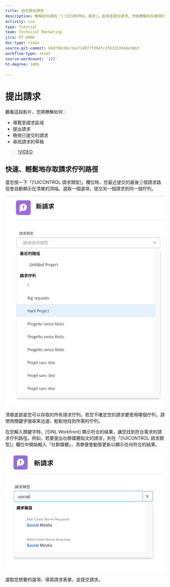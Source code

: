 ```yaml
---
title: 如何提出請求
description: 瞭解如何尋找「[!UICONTROL 請求]」區域並提出請求。然後瞭解如何檢視已提交的請求和請求草稿。
activity: use
type: Tutorial
team: Technical Marketing
jira: KT-8806
doc-type: video
source-git-commit: bbdf99c6bc1be714077fd94fc3f8325394de36b3
workflow-type: tm+mt
source-wordcount: '222'
ht-degree: 100%

---
```


# 提出請求

觀看這段影片，您將瞭解如何：

* 導覽至請求區域
* 提出請求
* 檢視已提交的請求
* 尋找請求的草稿

>[!VIDEO](https://video.tv.adobe.com/v/3470920/?quality=12&learn=on&enablevpops=1&captions=chi_hant)

## 快速、輕鬆地存取請求佇列路徑

當您按一下「[!UICONTROL 請求類型]」欄位時，您最近提交的最後三個請求路徑會自動顯示在清單的頂端。選取一個選項，提交另一個請求到同一個佇列。

![「請求類型」選單顯示最近的請求路徑清單](assets/collaborator-fundamentals-1.png)

清單底部是您可以存取的所有請求佇列。若您不確定您的請求要使用哪個佇列，請使用關鍵字搜尋來迅速、輕鬆地找到所需的佇列。

在您輸入關鍵字時，[!DNL Workfront] 顯示符合的結果，讓您找到符合需求的請求佇列路徑。例如，若要提出社群媒體貼文的請求，則在「[!UICONTROL 請求類型]」欄位中開始輸入「社群媒體」，清單便會動態更新以顯示任何符合的結果。

![請求類型選單，其欄位中輸入了一個字詞來顯示最近的請求路徑](assets/collaborator-fundamentals-2.png)

選取您想要的選項，填寫請求表單，並提交請求。

<!--
Learn more
Requests area overview
Create and submit Workfront requests
Guides
Make a work request
-->
